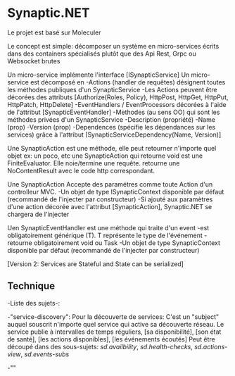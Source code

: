 # Synaptic.NET

Le projet est basé sur Moleculer

Le concept est simple: décomposer un système en micro-services écrits dans des containers
spécialisés plutôt que des Api Rest, Grpc ou Websocket brutes

Un micro-service implémente l'interface [ISynapticService]
Un micro-service est décomposé en
-Actions (handler de requêtes) désignent toutes les méthodes publiques d'un SynapticService
-Les Actions peuvent être décorées des attributs [Authorize(Roles, Policy), HttpPost, HttpGet, HttpPut, HttpPatch, HttpDelete]
-EventHandlers / EventProcessors décorées à l'aide de l'attribut [SynapticEventHandler]
-Methodes (au sens OO) qui sont les méthodes privées d'un SynapticService
-Description (propriété)
-Name (prop)
-Version (prop)
-Dependences (spécifie les dépendances sur les services) grâce à l'attribut [SynapticServiceDependency(Name, Version)]

Une SynapticAction est une méthode, elle peut retourner n'importe quel objet ex: un poco, etc
une SynapticAction qui retourne void est une FiniteEvaluator. Elle noie/termine une requête.
retourne une NoContentResult avec le code http correspondant.

Une SynapticAction Accepte des paramétres comme toute Action d'un controlleur MVC.
-Un objet de type ISynapticContext disponible par défaut (recommandé de l'injecter par constructeur)
-Si ajouté aux paramètres d'une action décorée avec l'attribut [SynapticAction], Synaptic.NET se chargera de l'injecter

Uen SynapticEventHandler est une méthode qui traite d'un event
-est obligatoirement générique (T). T représente le type de l'événement
-retourne obligatoirement void ou Task
-Un objet de type SynapticContext disponible par défaut (recommandé de l'injecter par constructeur)

[Version 2: Services are Stateful and State can be serialized]

## Technique

-Liste des sujets-:

-"service-discovery": Pour la découverte de services:
C'est un "subject" auquel souscrit n'importe quel service qui active sa découverte réseau.
Le service publie à intervalles de temps réguliers, [sa disponibilité], [son état de santé], [les actions disponibles], [les événements écoutés]
Peut être découpé dans des sous-sujets: *sd.availbility*, *sd.health-checks*, *sd.actions-view*, *sd.events-subs*

-""